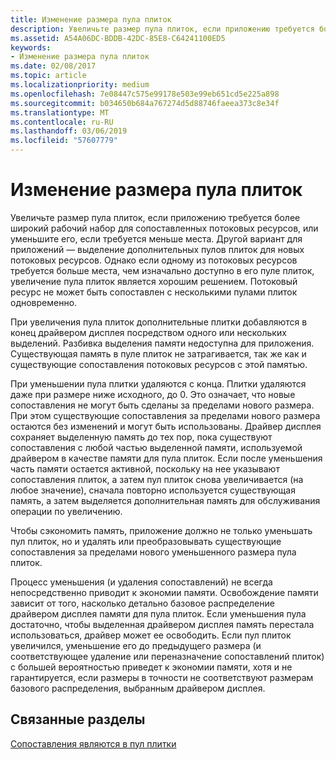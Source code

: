 ```yaml
---
title: Изменение размера пула плиток
description: Увеличьте размер пула плиток, если приложению требуется более широкий рабочий набор для сопоставленных потоковых ресурсов, или уменьшите его, если требуется меньше места.
ms.assetid: A54A06DC-BDDB-42DC-85E8-C64241100ED5
keywords:
- Изменение размера пула плиток
ms.date: 02/08/2017
ms.topic: article
ms.localizationpriority: medium
ms.openlocfilehash: 7e08447c575e99178e503e99eb651cd5e225a898
ms.sourcegitcommit: b034650b684a767274d5d88746faeea373c8e34f
ms.translationtype: MT
ms.contentlocale: ru-RU
ms.lasthandoff: 03/06/2019
ms.locfileid: "57607779"
---
```

# <a name="tile-pool-resizing"></a>Изменение размера пула плиток


Увеличьте размер пула плиток, если приложению требуется более широкий рабочий набор для сопоставленных потоковых ресурсов, или уменьшите его, если требуется меньше места. Другой вариант для приложений — выделение дополнительных пулов плиток для новых потоковых ресурсов. Однако если одному из потоковых ресурсов требуется больше места, чем изначально доступно в его пуле плиток, увеличение пула плиток является хорошим решением. Потоковый ресурс не может быть сопоставлен с несколькими пулами плиток одновременно.

При увеличения пула плиток дополнительные плитки добавляются в конец драйвером дисплея посредством одного или нескольких выделений. Разбивка выделения памяти недоступна для приложения. Существующая память в пуле плиток не затрагивается, так же как и существующие сопоставления потоковых ресурсов с этой памятью.

При уменьшении пула плитки удаляются с конца. Плитки удаляются даже при размере ниже исходного, до 0. Это означает, что новые сопоставления не могут быть сделаны за пределами нового размера. При этом существующие сопоставления за пределами нового размера остаются без изменений и могут быть использованы. Драйвер дисплея сохраняет выделенную память до тех пор, пока существуют сопоставления с любой частью выделенной памяти, используемой драйвером в качестве памяти для пула плиток. Если после уменьшения часть памяти остается активной, поскольку на нее указывают сопоставления плиток, а затем пул плиток снова увеличивается (на любое значение), сначала повторно используется существующая память, а затем выделяется дополнительная память для обслуживания операции по увеличению.

Чтобы сэкономить память, приложение должно не только уменьшать пул плиток, но и удалять или преобразовывать существующие сопоставления за пределами нового уменьшенного размера пула плиток.

Процесс уменьшения (и удаления сопоставлений) не всегда непосредственно приводит к экономии памяти. Освобождение памяти зависит от того, насколько детально базовое распределение драйвером дисплея памяти для пула плиток. Если уменьшения пула достаточно, чтобы выделенная драйвером дисплея память перестала использоваться, драйвер может ее освободить. Если пул плиток увеличился, уменьшение его до предыдущего размера (и соответствующее удаление или переназначение сопоставлений плиток) с большей вероятностью приведет к экономии памяти, хотя и не гарантируется, если размеры в точности не соответствуют размерам базового распределения, выбранным драйвером дисплея.

## <a name="span-idrelated-topicsspanrelated-topics"></a><span id="related-topics"></span>Связанные разделы


[Сопоставления являются в пул плитки](mappings-are-into-a-tile-pool.md)

 

 




